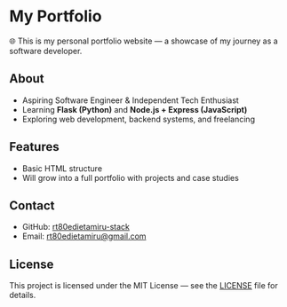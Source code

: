 # My Portfolio

🌐 This is my personal portfolio website — a showcase of my journey as a software developer.  

## About
- Aspiring Software Engineer & Independent Tech Enthusiast  
- Learning **Flask (Python)** and **Node.js + Express (JavaScript)**  
- Exploring web development, backend systems, and freelancing  

## Features
- Basic HTML structure  
- Will grow into a full portfolio with projects and case studies  

## Contact
- GitHub: [rt80edietamiru-stack](https://github.com/rt80edietamiru-stack)  
- Email: rt80edietamiru@gmail.com  

## License
This project is licensed under the MIT License — see the [LICENSE](LICENSE) file for details.
